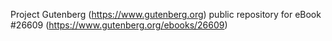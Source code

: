 Project Gutenberg (https://www.gutenberg.org) public repository for eBook #26609 (https://www.gutenberg.org/ebooks/26609)
